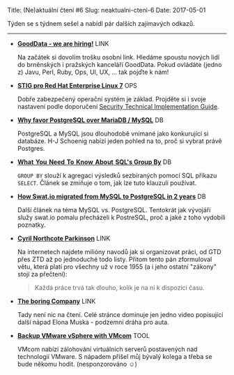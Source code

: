 Title: (Ne)aktuální čtení #6
Slug: neaktualni-cteni-6
Date: 2017-05-01

Týden se s týdnem sešel a nabídl pár dalších zajímavých odkazů.

---

*   **[GoodData - we are hiring!](https://app.jobvite.com/m?3yYjxiw9)** <span class="label label-default">LINK</span>

    Na začátek si dovolím trošku osobní link. Hledáme spoustu nových lidí do brněnských i pražských kanceláří GoodData. Pokud ovládáte (jedno z) Javu, Perl, Ruby, Ops, UI, UX, ... tak pojďte k nám!

*   **[STIG pro Red Hat Enterprise Linux 7](http://iase.disa.mil/stigs/os/unix-linux/Pages/red-hat.aspx)** <span class="label label-primary">OPS</span>

    Dobře zabezpečený operační systém je základ. Projděte si i svoje nastavení podle doporučení [Security Technical Implementation Guide](https://en.wikipedia.org/wiki/Security_Technical_Implementation_Guide).

*   **[Why favor PostgreSQL over MariaDB / MySQL](http://www.cybertec.at/why-favor-postgresql-over-mariadb-mysql/)** <span class="label label-success">DB</span>

    PostgreSQL a MySQL jsou dlouhodobě vnímané jako konkurující si databáze. H-J Schoenig nabízí jeden pohled na to, proč si vybrat právě Postgres.

*   **[What You Need To Know About SQL's Group By](https://periscopedata.com/blog//everything-about-group-by.html)** <span class="label label-success">DB</span>

    `GROUP BY` slouží k agregaci výsledků sezbíraných pomocí SQL příkazu `SELECT`. Článek se zmiňuje o tom, jak lze tuto klauzuli používat.

*   **[How Swat.io migrated from MySQL to PostgreSQL in 2 years](http://garage.socialisten.at/2017/04/how-swat-io-migrated-from-mysql-to-postgresql-in-2-years/)** <span class="label label-success">DB</span>

    Další článek na téma MySQL vs. PostgreSQL. Tentokrát jak vývojáři služy swat.io pomalu přecházeli k PostreSQL, proč a jaké z toho vydobili poznatky.

*   **[Cyril Northcote Parkinson](https://cs.wikipedia.org/wiki/Cyril_Northcote_Parkinson)** <span class="label label-default">LINK</span>

    Na internetech najdete milióny navodů jak si organizovat práci, od GTD přes ZTD až po jednoduché todo listy. Přitom tento pán zformuloval větu, která platí pro všechny už v roce 1955 (a i jeho ostatní "zákony" stojí za přečtení):

    > Každá práce trvá tak dlouho, kolik je na ni k dispozici času.

*   **[The boring Company](https://boringcompany.com/)** <span class="label label-default">LINK</span>

    Tady není nic na čtení. Celé stránce dominuje jen jedno video popisující další nápad Elona Muska - podzemní dráha pro auta.

*   **[Backup VMware vSphere with VMcom](https://vmcom.com/)** <span class="label label-warning">TOOL</span>

    VMcom nabízí zálohování virtuálních serverů postavených nad technologií VMware. S nápadem přišel můj bývalý kolega a třeba se bude někomu hodit. (nesponzorováno ☺️)
